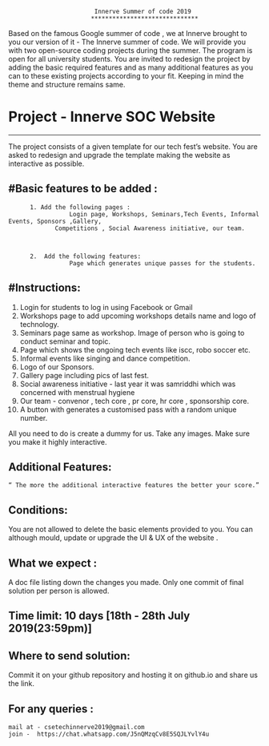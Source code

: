                                                     
						    Innerve Summer of code 2019
						   ******************************
													
Based on the famous Google summer of code , we at Innerve  brought to you our version of it - The Innerve summer of code. We will 
provide you with two open-source coding projects during the summer. The program is open for all university students.
You are invited to redesign the project by adding the basic required features and as many additional features as you can to these
existing projects according to your fit. Keeping in mind the theme and structure remains same. 

# Project  - Innerve SOC Website
--------------------------------
The project consists of a given template for our tech fest’s website. You are asked to redesign and upgrade the template making the
website as interactive as possible.

#Basic features to be added :
----------------------------
          1. Add the following pages : 
		             Login page, Workshops, Seminars,Tech Events, Informal Events, Sponsors ,Gallery,
			     Competitions , Social Awareness initiative, our team.
					
					

          2.  Add the following features:
		             Page which generates unique passes for the students.

#Instructions:
-------------- 
1. Login for students to log in using Facebook or Gmail
2. Workshops page to add upcoming workshops details name and logo of technology.
3. Seminars page same as workshop. Image of person who is going to conduct seminar and topic.
4. Page which shows the ongoing  tech events like iscc, robo soccer etc.
5. Informal events like singing and dance competition.
6. Logo of our Sponsors.
7. Gallery page including pics of last fest.
8. Social awareness initiative  - last year it was samriddhi which was concerned with menstrual hygiene
9. Our team - convenor , tech core , pr core, hr core , sponsorship core.
10. A button with generates  a customised pass with a random unique number.


All you need to do is create a dummy for us. Take any images. Make sure you make it highly interactive.

Additional Features:
--------------------
	“ The more the additional interactive features the better your score.”
 
Conditions:
-----------
You are not allowed to delete the basic elements provided to you.
You can although mould, update or upgrade the UI & UX of the website .

What we expect :
----------------
A doc file listing down the changes you made.
Only one commit of final solution per person is allowed.

Time limit: 10 days [18th - 28th July 2019(23:59pm)]
-----------

Where to send solution:
-----------------------
Commit it on your github repository and hosting it on github.io and share us the link.

For any queries : 
------------------
    mail at - csetechinnerve2019@gmail.com    
    join -  https://chat.whatsapp.com/J5nQMzqCv8E5SQJLYvlY4u	

